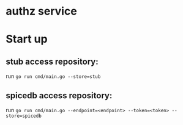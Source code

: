 # authz service

# Start up

## stub access repository:
run `go run cmd/main.go --store=stub`

## spicedb access repository:
run `go run cmd/main.go --endpoint=<endpoint> --token=<token> --store=spicedb`


